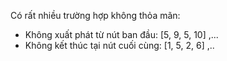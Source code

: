 Có rất nhiều trường hợp không thỏa mãn:
+ Không xuất phát từ nút ban đầu:  [5, 9, 5, 10] ,...
+ Không kết thúc tại nút cuối cùng:  [1, 5, 2, 6] ,..